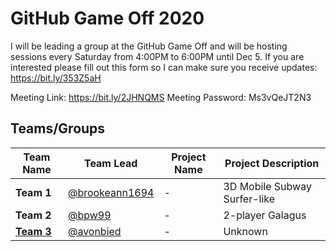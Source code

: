 # GitHub Game Off 2020

I will be leading a group at the GitHub Game Off and will be hosting sessions every Saturday from 4:00PM to 6:00PM until Dec 5. If you are interested please fill out this form so I can make sure you receive updates: https://bit.ly/353Z5aH
 
Meeting Link: https://bit.ly/2JHNQMS
Meeting Password: Ms3vQeJT2N3


## Teams/Groups

| Team Name		| Team Lead			| Project Name	| Project Description |
|---------------|-------------------|---------------|---------------------|
| **Team 1**											| [@brookeann1694](https://github.com/brookeann1694)	| -				| 3D Mobile Subway Surfer-like |
| **Team 2**											| [@bpw99](https://github.com/bpw99)					| -				| 2-player Galagus |
| [**Team 3**](https://github.com/avonbied/gameof2020)	| [@avonbied](https://github.com/avonbied)				| -				| Unknown |
